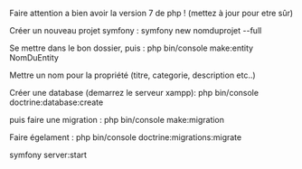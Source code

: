 Faire attention a bien avoir la version 7 de php ! (mettez à jour pour etre sûr)

Créer un nouveau projet symfony : symfony new nomduprojet --full    

Se mettre dans le bon dossier, puis : php bin/console make:entity NomDuEntity

Mettre un nom pour la propriété (titre, categorie, description etc..)

Créer une database (demarrez le serveur xampp): php bin/console doctrine:database:create

puis faire une migration : php bin/console make:migration

Faire égelament : php bin/console doctrine:migrations:migrate

symfony server:start

